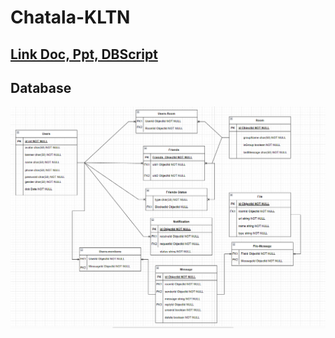 # Chatala-KLTN
## [Link Doc, Ppt, DBScript](https://drive.google.com/drive/u/1/folders/1su0KQuvunSkZJYSH6gX3x2AHnSKvAbxm)
## Database
![Database](./DatabaseScript.png)
